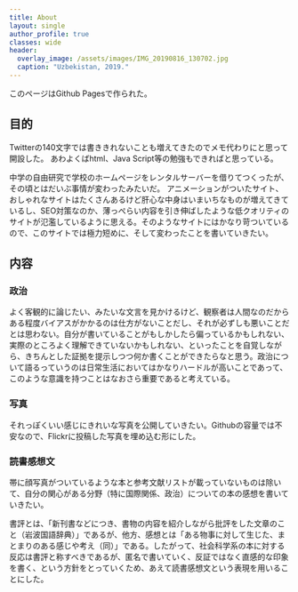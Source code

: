 ```yaml
---
title: About
layout: single
author_profile: true
classes: wide
header:
  overlay_image: /assets/images/IMG_20190816_130702.jpg
  caption: "Uzbekistan, 2019."
---
```

このページはGithub Pagesで作られた。


## 目的
Twitterの140文字では書ききれないことも増えてきたのでメモ代わりにと思って開設した。
あわよくばhtml、Java Script等の勉強もできればと思っている。

中学の自由研究で学校のホームページをレンタルサーバーを借りてつくったが、その頃とはだいぶ事情が変わったみたいだ。
アニメーションがついたサイト、おしゃれなサイトはたくさんあるけど肝心な中身はいまいちなものが増えてきているし、SEO対策なのか、薄っぺらい内容を引き伸ばしたような低クオリティのサイトが氾濫しているように思える。そのようなサイトにはかなり苛ついているので、このサイトでは極力短めに、そして変わったことを書いていきたい。


## 内容
### 政治
よく客観的に論じたい、みたいな文言を見かけるけど、観察者は人間なのだからある程度バイアスがかかるのは仕方がないことだし、それが必ずしも悪いことだとは思わない。自分が書いていることがもしかしたら偏っているかもしれない、実際のところよく理解できていないかもしれない、といったことを自覚しながら、きちんとした証拠を提示しつつ何か書くことができたらなと思う。政治について語るっていうのは日常生活においてはかなりハードルが高いことであって、このような意識を持つことはなおさら重要であると考えている。

### 写真
それっぽくいい感じにきれいな写真を公開していきたい。Githubの容量では不安なので、Flickrに投稿した写真を埋め込む形にした。

### 読書感想文
帯に顔写真がついているような本と参考文献リストが載っていないものは除いて、自分の関心がある分野（特に国際関係、政治）についての本の感想を書いていきたい。

書評とは、「新刊書などにつき、書物の内容を紹介しながら批評をした文章のこと（岩波国語辞典）」であるが、他方、感想とは「ある物事に対して生じた、まとまりのある感じや考え（同）」である。したがって、社会科学系の本に対する反応は書評と称すべきであるが、匿名で書いていく、反証ではなく直感的な印象を書く、という方針をとっていくため、あえて読書感想文という表現を用いることにした。


